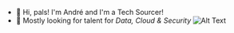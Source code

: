 - 👋 Hi, pals! I'm André and I'm a Tech Sourcer!
- 🤖 Mostly looking for talent for _Data, Cloud & Security_
![Alt Text](https://media.giphy.com/media/vFKqnCdLPNOKc/giphy.gif)

<!--
**andrefmmartins/andrefmmartins** is a ✨ _special_ ✨ repository because its `README.md` (this file) appears on your GitHub profile.

Here are some ideas to get you started:

- 🔭 I’m currently working on ...
- 🌱 I’m currently learning ...
- 👯 I’m looking to collaborate on ...
- 🤔 I’m looking for help with ...
- 💬 Ask me about ...
- 📫 How to reach me: ...
- 😄 Pronouns: ...
- ⚡ Fun fact: ...
-->
